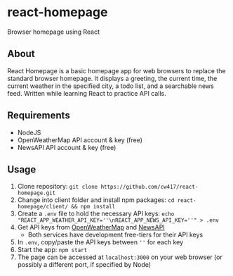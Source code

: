 # react-homepage

Browser homepage using React

## About

React Homepage is a basic homepage app for web browsers to replace the standard browser homepage.
It displays a greeting, the current time, the current weather in the specified city, a todo list, and a searchable news feed.
Written while learning React to practice API calls.

## Requirements

- NodeJS
- OpenWeatherMap API account & key (free)
- NewsAPI API account & key (free)

## Usage

1. Clone repository:
`git clone https://github.com/cw417/react-homepage.git`
2. Change into client folder and install npm packages:
  `cd react-homepage/client/ && npm install`
3. Create a `.env` file to hold the necessary API keys:
`echo "REACT_APP_WEATHER_API_KEY=''\nREACT_APP_NEWS_API_KEY=''" > .env`
4. Get API keys from [OpenWeatherMap](https://openweathermap.org/price) and [NewsAPI](https://newsapi.org/)
    - Both services have development free-tiers for their API keys
5. In `.env`, copy/paste the API keys between `''` for each key
6. Start the app:
`npm start`
7. The page can be accessed at `localhost:3000` on your web browser (or possibly a different port, if specified by Node)
